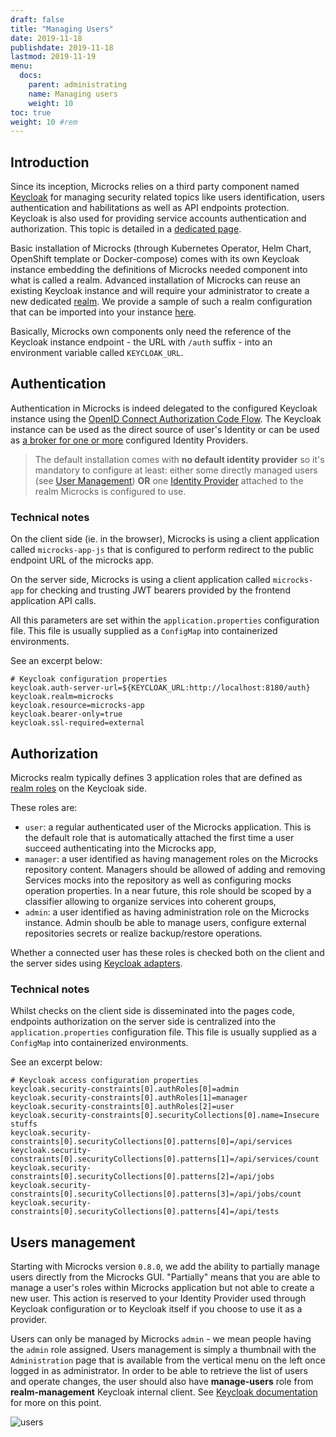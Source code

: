 ```yaml
---
draft: false
title: "Managing Users"
date: 2019-11-18
publishdate: 2019-11-18
lastmod: 2019-11-19
menu:
  docs:
    parent: administrating
    name: Managing users
    weight: 10
toc: true
weight: 10 #rem
---
```


## Introduction

Since its inception, Microcks relies on a third party component named [Keycloak](https://www.keycloak.org) for managing security related topics like users identification, users  authentication and habilitations as well as API endpoints protection. Keycloak is also used for providing service accounts authentication and authorization. This topic is detailed in a [dedicated page](../automating/service-account).

Basic installation of Microcks (through Kubernetes Operator, Helm Chart, OpenShift template or Docker-compose) comes with its own Keycloak instance embedding the definitions of Microcks needed component into what is called a realm. Advanced installation of Microcks can reuse an existing Keycloak instance and will require your administrator to create a new dedicated [realm](https://www.keycloak.org/docs/latest/server_admin/index.html#_create-realm). We provide a sample of such a realm configuration that can be imported into your instance [here](https://github.com/microcks/microcks/blob/master/install/docker-compose/keycloak-realm/microcks-realm-sample.json).

Basically, Microcks own components only need the reference of the Keycloak instance endpoint - the URL with `/auth` suffix - into an environment variable called `KEYCLOAK_URL`.

## Authentication

Authentication in Microcks is indeed delegated to the configured Keycloak instance using the [OpenID Connect Authorization Code Flow](https://www.keycloak.org/docs/latest/server_admin/index.html#authorization-code-flow). The Keycloak instance can be used as the direct source of user's Identity or can be used as [a broker for one or more](https://www.keycloak.org/docs/latest/server_admin/index.html#_identity_broker) configured Identity Providers.

> The default installation comes with **no default identity provider** so it's mandatory to configure at least: either some directly managed users (see [User Management](https://www.keycloak.org/docs/latest/server_admin/index.html#_create-new-user)) **OR** one [Identity Provider]((https://www.keycloak.org/docs/latest/server_admin/index.html#_general-idp-config)) attached to the realm Microcks is configured to use.

### Technical notes

On the client side (ie. in the browser), Microcks is using a client application called `microcks-app-js` that is configured to perform redirect to the public endpoint URL of the microcks app.

On the server side, Microcks is using a client application called `microcks-app` for checking and trusting JWT bearers provided by the frontend application API calls.

All this parameters are set within the `application.properties` configuration file. This file is usually supplied as a `ConfigMap` into containerized environments.

See an excerpt below:

```properties
# Keycloak configuration properties
keycloak.auth-server-url=${KEYCLOAK_URL:http://localhost:8180/auth}
keycloak.realm=microcks
keycloak.resource=microcks-app
keycloak.bearer-only=true
keycloak.ssl-required=external
```

## Authorization

Microcks realm typically defines 3 application roles that are defined as [realm roles](https://www.keycloak.org/docs/latest/server_admin/index.html#realm-roles) on the Keycloak side.

These roles are:

* `user`: a regular authenticated user of the Microcks application. This is the default role that is automatically attached the first time a user succeed authenticating into the Microcks app,
* `manager`: a user identified as having management roles on the Microcks repository content. Managers should be allowed of adding and removing Services mocks into the repository as well as configuring mocks operation properties. In a near future, this role should be scoped by a classifier allowing to organize services into coherent groups,
* `admin`: a user identified as having administration role on the Microcks instance. Admin shoulb be able to manage users, configure external repositories secrets or realize backup/restore operations.

Whether a connected user has these roles is checked both on the client and the server sides using [Keycloak adapters](https://www.keycloak.org/docs/latest/securing_apps/index.html).

### Technical notes

Whilst checks on the client side is disseminated into the pages code, endpoints authorization on the server side is centralized into the `application.properties` configuration file. This file is usually supplied as a `ConfigMap` into containerized environments.

See an excerpt below:

```properties
# Keycloak access configuration properties
keycloak.security-constraints[0].authRoles[0]=admin
keycloak.security-constraints[0].authRoles[1]=manager
keycloak.security-constraints[0].authRoles[2]=user
keycloak.security-constraints[0].securityCollections[0].name=Insecure stuffs
keycloak.security-constraints[0].securityCollections[0].patterns[0]=/api/services
keycloak.security-constraints[0].securityCollections[0].patterns[1]=/api/services/count
keycloak.security-constraints[0].securityCollections[0].patterns[2]=/api/jobs
keycloak.security-constraints[0].securityCollections[0].patterns[3]=/api/jobs/count
keycloak.security-constraints[0].securityCollections[0].patterns[4]=/api/tests
``` 

## Users management

Starting with Microcks version `0.8.0`, we add the ability to partially manage users directly from the Microcks GUI. "Partially" means that you are able to manage a user's roles within Microcks application but not able to create a new user. This action is reserved to your Identity Provider used through Keycloak configuration or to Keycloak itself if you choose to use it as a provider.

Users can only be managed by Microcks `admin` - we mean people having the `admin` role assigned. Users management is simply a thumbnail with the `Administration` page that is available from the vertical menu on the left once logged in as administrator. In order to be able to retrieve the list of users and operate changes, the user should also have **manage-users** role from **realm-management** Keycloak internal client. See [Keycloak documentation](https://www.keycloak.org/docs/latest/server_admin/index.html#_per_realm_admin_permissions) for more on this point.

![users](/images/users.png)
